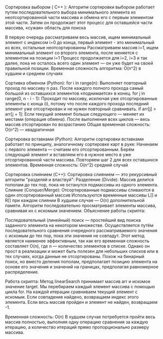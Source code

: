 Сортировка выбором ( C++ ):
Алгоритм сортировки выбором работает путем последовательного выбора минимального элемента из неотсортированной части массива и обмена его с первым элементом этой части. Затем он продолжает этот процесс для оставшейся части массива, «сужая» область для поиска

В первую очередь рассматриваем весь массив, ищем минимальный элемент с индексом i=0 до конца, первый элемент - это минимальный из всех, остальные неотсортированны 
Рассматриваем массив i=1, ищем минимальный элемент со второго элемента, после меняется с элементом на позиции i=1 
Процесс продолжается для i=2, i=3 и так далее, пока не осталось всего один элемент — он уже будет на своей правильной позиции.
Временная сложность алгоритма: O(n^2) в худшем и среднем случаях

Сортивка обменом (Python):
for i in range(n): Выполняет повторный проход по массиву n раз. После каждого полного прохода самый большой из оставшихся элементов «поднимается» в конец.
for j in range(0, n - i - 1): Проходит по массиву, исключая уже отсортированные элементы с конца (i), потому что после каждого прохода последний элемент уже отсортирован и не нужен повторный сравнивать.
if arr[j] > arr[j + 1]: Если текущий элемент больше следующего — меняет их местами (операция обмена).
После выполнения всех циклов — весь массив отсортирован по возрастанию
Общая временная сложность: O(n^2) — квадратичная 

Сортировка вставками (Python):
Алгоритм сортировки вставками работает по принципу, аналогичному сортировке карт в руке:
Начинаем с первого элемента — считаем его отсортированным.
Берём следующий элемент и вставляем его в нужное место в уже отсортированной части массива.
Повторяем шаг 2 для всех оставшихся элементов.
Временная сложность: O(n^2) средний случай 

Сортировка слиянием (C++): 
Сортировка слиянием — это рекурсивный алгоритм "разделяй и властвуй":
Разделение (Divide): Массив делится пополам до тех пор, пока не останутся подмассивы из одного элемента.
Слияние (Conquer/Merge): Отсортированные подмассивы сливаются в один отсортированный массив
Используются временные массивы L[] и R[] при каждом слиянии
В худшем случае — O(n) дополнительной памяти.
Алгоритм последовательно просматривает элементы массива, сравнивая их с искомым значением.
Объяснение работы скрипта:

Последовательный (линейный) поиск — простейший вид поиска заданного элемента на
некотором множестве. Осуществляется путём последовательного сравнения очередного
рассматриваемого значения с искомым до тех пор, пока эти значения не совпадут. Этот метод
является наименее эффективным, так как его временная сложность составляет O(n), где n —
количество элементов в списке. Однако он прост в реализации и может быть полезен для
небольших списков или в тех случаях, когда данные не отсортированы.
Похож на бинарный поиск, но вместо деления пополам, предполагает позицию элемента на основе его значения и значений на границах, предполагая равномерное распределение.

Работа скрипта:
Метод linearSearch принимает массив arr и искомое значение target.
Мы перебираем каждый элемент массива с помощью цикла for.
На каждой итерации сравниваем текущий элемент с искомым.
Если совпадение найдено, возвращаем индекс этого элемента.
Если весь массив пройден и элемент не найден, возвращаем -1.

Временная сложность: O(n)
В худшем случае потребуется пройти весь массив полностью, выполняя одну операцию сравнения за каждую итерацию, а количество итераций прямо пропорционально размеру массива.


